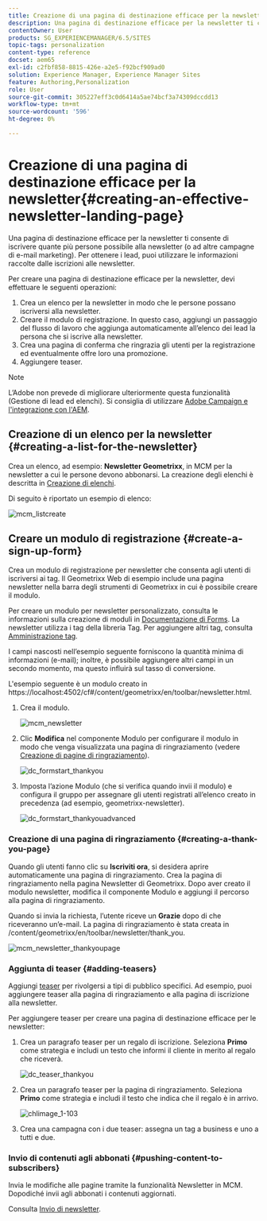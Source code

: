 ```yaml
---
title: Creazione di una pagina di destinazione efficace per la newsletter
description: Una pagina di destinazione efficace per la newsletter ti consente di iscrivere quante più persone possibile alla newsletter (o ad altre campagne di e-mail marketing). Per ottenere i lead, puoi utilizzare le informazioni raccolte dalle iscrizioni alle newsletter.
contentOwner: User
products: SG_EXPERIENCEMANAGER/6.5/SITES
topic-tags: personalization
content-type: reference
docset: aem65
exl-id: c2fbf858-8815-426e-a2e5-f92bcf909ad0
solution: Experience Manager, Experience Manager Sites
feature: Authoring,Personalization
role: User
source-git-commit: 305227eff3c0d6414a5ae74bcf3a74309dccdd13
workflow-type: tm+mt
source-wordcount: '596'
ht-degree: 0%

---
```


# Creazione di una pagina di destinazione efficace per la newsletter{#creating-an-effective-newsletter-landing-page}

Una pagina di destinazione efficace per la newsletter ti consente di iscrivere quante più persone possibile alla newsletter (o ad altre campagne di e-mail marketing). Per ottenere i lead, puoi utilizzare le informazioni raccolte dalle iscrizioni alle newsletter.

Per creare una pagina di destinazione efficace per la newsletter, devi effettuare le seguenti operazioni:

1. Crea un elenco per la newsletter in modo che le persone possano iscriversi alla newsletter.
1. Creare il modulo di registrazione. In questo caso, aggiungi un passaggio del flusso di lavoro che aggiunga automaticamente all’elenco dei lead la persona che si iscrive alla newsletter.
1. Crea una pagina di conferma che ringrazia gli utenti per la registrazione ed eventualmente offre loro una promozione.
1. Aggiungere teaser.

>[!NOTE]
>
>L’Adobe non prevede di migliorare ulteriormente questa funzionalità (Gestione di lead ed elenchi).
>Si consiglia di utilizzare [Adobe Campaign e l&#39;integrazione con l&#39;AEM](/help/sites-administering/campaign.md).

## Creazione di un elenco per la newsletter {#creating-a-list-for-the-newsletter}

Crea un elenco, ad esempio: **Newsletter Geometrixx**, in MCM per la newsletter a cui le persone devono abbonarsi. La creazione degli elenchi è descritta in [Creazione di elenchi](/help/sites-classic-ui-authoring/classic-personalization-campaigns.md#creatingnewlists).

Di seguito è riportato un esempio di elenco:

![mcm_listcreate](assets/mcm_listcreate.png)

## Creare un modulo di registrazione {#create-a-sign-up-form}

Crea un modulo di registrazione per newsletter che consenta agli utenti di iscriversi ai tag. Il Geometrixx Web di esempio include una pagina newsletter nella barra degli strumenti di Geometrixx in cui è possibile creare il modulo.

Per creare un modulo per newsletter personalizzato, consulta le informazioni sulla creazione di moduli in [Documentazione di Forms](/help/sites-authoring/default-components.md#form). La newsletter utilizza i tag della libreria Tag. Per aggiungere altri tag, consulta [Amministrazione tag](/help/sites-authoring/tags.md#tagadministration).

I campi nascosti nell’esempio seguente forniscono la quantità minima di informazioni (e-mail); inoltre, è possibile aggiungere altri campi in un secondo momento, ma questo influirà sul tasso di conversione.

L&#39;esempio seguente è un modulo creato in https://localhost:4502/cf#/content/geometrixx/en/toolbar/newsletter.html.

1. Crea il modulo.

   ![mcm_newsletter](assets/mcm_newsletterpage.png)

1. Clic **Modifica** nel componente Modulo per configurare il modulo in modo che venga visualizzata una pagina di ringraziamento (vedere [Creazione di pagine di ringraziamento](#creating-a-thank-you-page)).

   ![dc_formstart_thankyou](assets/dc_formstart_thankyou.png)

1. Imposta l’azione Modulo (che si verifica quando invii il modulo) e configura il gruppo per assegnare gli utenti registrati all’elenco creato in precedenza (ad esempio, geometrixx-newsletter).

   ![dc_formstart_thankyouadvanced](assets/dc_formstart_thankyouadvanced.png)

### Creazione di una pagina di ringraziamento {#creating-a-thank-you-page}

Quando gli utenti fanno clic su **Iscriviti ora**, si desidera aprire automaticamente una pagina di ringraziamento. Crea la pagina di ringraziamento nella pagina Newsletter di Geometrixx. Dopo aver creato il modulo newsletter, modifica il componente Modulo e aggiungi il percorso alla pagina di ringraziamento.

Quando si invia la richiesta, l’utente riceve un **Grazie** dopo di che riceveranno un’e-mail. La pagina di ringraziamento è stata creata in /content/geometrixx/en/toolbar/newsletter/thank_you.

![mcm_newsletter_thankyoupage](assets/mcm_newsletter_thankyoupage.png)

### Aggiunta di teaser {#adding-teasers}

Aggiungi [teaser](/help/sites-classic-ui-authoring/classic-personalization-campaigns.md#teasers) per rivolgersi a tipi di pubblico specifici. Ad esempio, puoi aggiungere teaser alla pagina di ringraziamento e alla pagina di iscrizione alla newsletter.

Per aggiungere teaser per creare una pagina di destinazione efficace per le newsletter:

1. Crea un paragrafo teaser per un regalo di iscrizione. Seleziona **Primo** come strategia e includi un testo che informi il cliente in merito al regalo che riceverà.

   ![dc_teaser_thankyou](assets/dc_teaser_thankyou.png)

1. Crea un paragrafo teaser per la pagina di ringraziamento. Seleziona **Primo** come strategia e includi il testo che indica che il regalo è in arrivo.

   ![chlimage_1-103](assets/chlimage_1-103.png)

1. Crea una campagna con i due teaser: assegna un tag a business e uno a tutti e due.

### Invio di contenuti agli abbonati {#pushing-content-to-subscribers}

Invia le modifiche alle pagine tramite la funzionalità Newsletter in MCM. Dopodiché invii agli abbonati i contenuti aggiornati.

Consulta [Invio di newsletter](/help/sites-classic-ui-authoring/classic-personalization-campaigns.md#newsletters).
